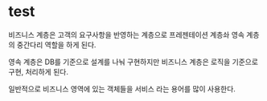 # test

비즈니스 계층은 고객의 요구사항을 반영하는 계층으로 프레젠테이션 계층솨 영속 계층의 중간다리 역할을 하게 된다. 

영속 계층은 DB를 기준으로 설계를 나눠 구현하지만 비즈니스 계층은 로직을 기준으로 구현, 처리하게 된다.

일반적으로 비즈니스 영역에 있는 객체들을 서비스 라는 용어를 많이 사용한다.
